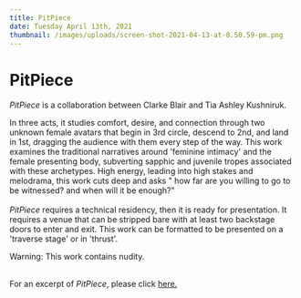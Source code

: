 ```yaml
---
title: PitPiece
date: Tuesday April 13th, 2021
thumbnail: /images/uploads/screen-shot-2021-04-13-at-8.50.59-pm.png
---
```

# PitPiece

*PitPiece* is a collaboration between Clarke Blair and Tia Ashley Kushniruk. 

In three acts, it studies comfort, desire, and connection through two unknown female avatars that begin in 3rd circle, descend to 2nd, and land in 1st, dragging the audience with them every step of the way. This work examines the traditional narratives around 'feminine intimacy' and the female presenting body, subverting sapphic and juvenile tropes associated with these archetypes. High energy, leading into high stakes and melodrama, this work cuts deep and asks " how far are you willing to go to be witnessed? and when will it be enough?"\
\
*PitPiece* requires a technical residency, then it is ready for presentation. It requires a venue that can be stripped bare with at least two backstage doors to enter and exit. This work can be formatted to be presented on a 'traverse stage' or in 'thrust'. 

Warning: This work contains nudity. 

\
For an excerpt of *PitPiece*, please click [here.](https://www.youtube.com/watch?v=T4_qJT3Jyus&list=PLaVNPv3qzK0RQq8Qh4sX3twgHg7c_ckyG)